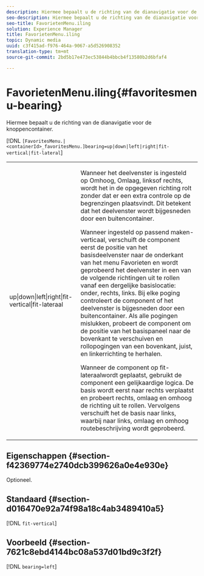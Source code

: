 ```yaml
---
description: Hiermee bepaalt u de richting van de dianavigatie voor de knoppencontainer.
seo-description: Hiermee bepaalt u de richting van de dianavigatie voor de knoppencontainer.
seo-title: FavorietenMenu.iling
solution: Experience Manager
title: FavorietenMenu.iling
topic: Dynamic media
uuid: c3f415ad-f976-464a-9067-a5d526908352
translation-type: tm+mt
source-git-commit: 2bd5b17e473ec53844b4bbcb4f13580b2d6bfaf4

---
```



# FavorietenMenu.iling{#favoritesmenu-bearing}

Hiermee bepaalt u de richting van de dianavigatie voor de knoppencontainer.

[!DNL `[FavoritesMenu.|<containerId>_favoritesMenu.]bearing=up|down|left|right|fit-vertical|fit-lateral`]

<table id="table_2B109D2F91E64B5382B31921C3780FA5"> 
 <tbody> 
  <tr> 
   <td colname="col1"> <p><span class="codeph"> up|down|left|right|fit-vertical|fit-lateraal</span> </p> </td> 
   <td colname="col2"> <p> Wanneer het deelvenster is ingesteld op <span class="codeph"> Omhoog</span>, <span class="codeph"> Omlaag</span>, <span class="codeph"> links</span>of <span class="codeph"> rechts</span>, wordt het in de opgegeven richting rolt zonder dat er een extra controle op de begrenzingen plaatsvindt. Dit betekent dat het deelvenster wordt bijgesneden door een buitencontainer. </p> <p>Wanneer ingesteld op <span class="codeph"> passend maken-verticaal</span>, verschuift de component eerst de positie van het basisdeelvenster naar de onderkant van het menu Favorieten en wordt geprobeerd het deelvenster in een van de volgende richtingen uit te rollen vanaf een dergelijke basislocatie: onder, rechts, links. Bij elke poging controleert de component of het deelvenster is bijgesneden door een buitencontainer. Als alle pogingen mislukken, probeert de component om de positie van het basispaneel naar de bovenkant te verschuiven en rollopogingen van een bovenkant, juist, en linkerrichting te herhalen. </p> <p>Wanneer de component op <span class="codeph"> fit-lateraal</span>wordt geplaatst, gebruikt de component een gelijkaardige logica. De basis wordt eerst naar rechts verplaatst en probeert rechts, omlaag en omhoog de richting uit te rollen. Vervolgens verschuift het de basis naar links, waarbij naar links, omlaag en omhoog routebeschrijving wordt geprobeerd. </p> </td> 
  </tr> 
 </tbody> 
</table>

## Eigenschappen {#section-f42369774e2740dcb399626a0e4e930e}

Optioneel.

## Standaard {#section-d016470e92a74f98a18c4ab3489410a5}

[!DNL `fit-vertical`]

## Voorbeeld {#section-7621c8ebd4144bc08a537d01bd9c3f2f}

[!DNL `bearing=left`]

